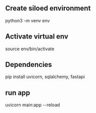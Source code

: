 
## Create siloed environment
python3 -m venv env

## Activate virtual env
source env/bin/activate


## Dependencies
pip install uvicorn, sqlalchemy, fastapi


## run app
uvicorn main:app --reload
